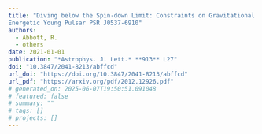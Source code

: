 ```yaml
---
title: "Diving below the Spin-down Limit: Constraints on Gravitational Waves from the
Energetic Young Pulsar PSR J0537-6910"
authors:
  - Abbott, R.
  - others
date: 2021-01-01
publication: "*Astrophys. J. Lett.* **913** L27"
doi: "10.3847/2041-8213/abffcd"
url_doi: "https://doi.org/10.3847/2041-8213/abffcd"
url_pdf: "https://arxiv.org/pdf/2012.12926.pdf"
# generated_on: 2025-06-07T19:50:51.091048
# featured: false
# summary: ""
# tags: []
# projects: []
---
```

